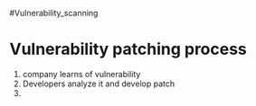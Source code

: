 #Vulnerability_scanning 

# Vulnerability patching process
1. company learns of vulnerability
2. Developers analyze it and develop patch
3. 